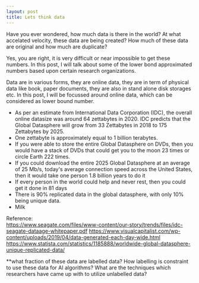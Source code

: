 ```yaml
---
layout: post
title: Lets think data
---
```

Have you ever wondered, how much data is there in the world? At what accelated velocity, these data are being created? How much of these data are original and how much are duplicate?

Yes, you are right, it is very difficult or near impossible to get these numbers. In this post, I will talk about some of the lower bond approximated numbers based upon certain research organizations. 

Data are in various forms, they are online data, they are in term of physical data like book, paper documents, they are also in stand alone disk storages etc. In this post, I will be focussed around online data, which can be considered as lower bound number.

<ul>
  <li>As per an estimate from International Data Corporation (IDC), the overall online datasize was around 64 zettabytes in 2020. IDC predicts that the Global Datasphere will grow from 33 Zettabytes in 2018 to 175 Zettabytes by 2025.</li>
  <li>One zettabyte is approximately equal to 1 billion terabytes. </li>
  <li>If you were able to store the entire Global Datasphere on DVDs, then you would have a stack of DVDs that could get you to the moon 23 times or circle Earth 222 times.</li>
  <li>If you could download the entire 2025 Global Datasphere at an average of 25 Mb/s, today's average connection speed across the United States, then it would take one person 1.8 billion years to do it</li>
  <li>If every person in the world could help and never rest, then you could get it done in 81 days</li>
  <li>There is 90% replicated data in the global datasphere, with only 10% being unique data.</li>
  <li>Milk</li>
</ul>
  
Reference: <br>
https://www.seagate.com/files/www-content/our-story/trends/files/idc-seagate-dataage-whitepaper.pdf
https://www.visualcapitalist.com/wp-content/uploads/2019/04/data-generated-each-day-wide.html
https://www.statista.com/statistics/1185888/worldwide-global-datasphere-unique-replicated-data/

**what fraction of these data are labelled data? How labelling is constraint to use these data for AI algorithms? What are the techniques which researchers have came up with to utilize unlabelled data? 
